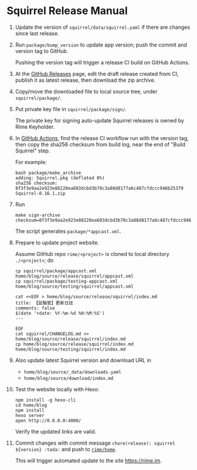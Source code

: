 # Squirrel Release Manual

1.  Update the version of `squirrel/data/squirrel.yaml` if there are changes since last release.

1.  Run `package/bump_version` to update app version; push the commit and version tag to GitHub.

    Pushing the version tag will trigger a release CI build on GitHub Actions.

1.  At the [GitHub Releases](https://github.com/rime/squirrel/releases) page, edit the draft release created from CI, publish it as latest release, then download the zip archive.

1.  Copy/move the downloaded file to local source tree, under `squirrel/package/`.

1.  Put private key file in `squirrel/package/sign/`.

    The private key for signing auto-update Squirrel releases is owned by Rime Keyholder.

1.  In [GitHub Actions](https://github.com/rime/squirrel/actions), find the release CI workflow run with the version tag, then copy the sha256 checksum from build log, near the end of "Build Squirrel" step.

    For example:

        bash package/make_archive
        adding: Squirrel.pkg (deflated 0%)
        sha256 checksum:
        8f3f3e9aa2e923e88220ea603dcbd3b70c3a88d8177a6c487cfdccc946b25379  Squirrel-0.16.1.zip

1.  Run
    ```shell
    make sign-archive checksum=8f3f3e9aa2e923e88220ea603dcbd3b70c3a88d8177a6c487cfdccc946b25379
    ```
    The script generates `package/*appcast.xml`.

1.  Prepare to update project website.

    Assume GitHub repo `rime/<project>` is cloned to local directory `./<project>`; do
    ```shell
    cp squirrel/package/appcast.xml home/blog/source/release/squirrel/appcast.xml
    cp squirrel/package/testing-appcast.xml home/blog/source/testing/squirrel/appcast.xml

    cat <<EOF > home/blog/source/release/squirrel/index.md
    title: 【鼠鬚管】更新日誌
    comments: false
    $(date '+date: %Y-%m-%d %H:%M:%S')
    ---

    EOF
    cat squirrel/CHANGELOG.md >> home/blog/source/release/squirrel/index.md
    cp home/blog/source/release/squirrel/index.md  home/blog/source/testing/squirrel/index.md
    ```

1.  Also update latest Squirrel version and download URL in
    - `home/blog/source/_data/downloads.yaml`
    - `home/blog/source/download/index.md`

1.  Test the website locally with Hexo:
    ```shell
    npm install -g hexo-cli
    cd home/blog
    npm install
    hexo server
    open http://0.0.0.0:4000/
    ```
    Verify the updated links are valid.

1.  Commit changes with commit message `chore(release): squirrel ${version} :tada:` and push to [`rime/home`](https://github.com/rime/home).

    This will trigger automated update to the site <https://rime.im>.

